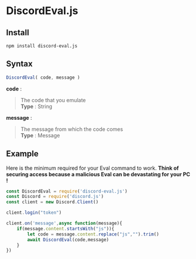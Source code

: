 
# DiscordEval.js

## Install

```
npm install discord-eval.js
```

## Syntax

```js
DiscordEval( code, message )
```

**code** :  

> The code that you emulate  
> **Type** : String  

**message** :  

> The message from which the code comes  
> **Type** : Message  

## Example

Here is the minimum required for your Eval command to work. **Think of securing access because a malicious Eval can be devastating for your PC !**

```js
const DiscordEval = require('discord-eval.js')
const Discord = require('discord.js')
const client = new Discord.Client()

client.login("token")

client.on('message',async function(message){
	if(message.content.startsWith("js")){
		let code = message.content.replace("js","").trim()
		await DiscordEval(code,message)
	}
})
```